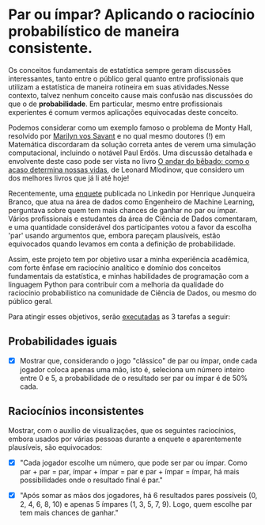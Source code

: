 # Par ou ímpar? Aplicando o raciocínio probabilístico de maneira consistente.

Os conceitos fundamentais de estatística sempre geram discussões interessantes, tanto entre o público geral quanto entre profissionais que utilizam a estatística de maneira rotineira em suas atividades.Nesse contexto, talvez nenhum conceito cause mais confusão nas discussões do que o de **probabilidade**. Em particular, mesmo entre profissionais experientes é comum vermos aplicações equivocadas deste conceito.

 Podemos considerar como um exemplo famoso o problema de Monty Hall, resolvido por [Marilyn vos Savant](https://en.wikipedia.org/wiki/Marilyn_vos_Savant) e no qual mesmo doutores (!) em  Matemática discordaram da solução correta antes de verem uma simulação computacional, incluindo o notável Paul Erd&ouml;s. Uma discussão detalhada e envolvente deste caso pode ser vista no livro 
[O andar do bêbado: como o acaso determina nossas vidas](https://www.amazon.com.br/andar-b%C3%AAbado-acaso-determina-nossas/dp/8537818100), de Leonard Mlodinow, que considero um dos melhores livros que já li até hoje!

Recentemente, uma
[enquete](https://www.linkedin.com/feed/update/urn:li:activity:6960402413706985472?updateEntityUrn=urn%3Ali%3Afs_feedUpdate%3A%28V2%2Curn%3Ali%3Aactivity%3A6960402413706985472%29) publicada no Linkedin por Henrique Junqueira Branco, que atua na área de dados como Engenheiro de Machine Learning, perguntava sobre quem tem mais chances de ganhar no par ou ímpar. Vários profissionais e estudantes da área de Ciência de Dados comentaram, e uma quantidade considerável dos participantes votou a favor da escolha 'par' usando argumentos que, embora pareçam plausíveis, estão equivocados quando levamos em conta a definição de probabilidade.

Assim, este projeto tem por objetivo usar a minha experiência acadêmica, com forte ênfase em raciocínio analítico e domínio dos conceitos fundamentais da estatística, e minhas habilidades de programação com a linguagem Python para contribuir com a melhoria da qualidade do raciocínio probabilístico na comunidade de Ciência de Dados, ou mesmo do público geral.

Para atingir esses objetivos, serão [executadas](par_ou_impar.ipynb) as 3 tarefas a seguir:

## Probabilidades iguais
- [x] Mostrar que, considerando o jogo "clássico" de par ou ímpar, onde cada jogador coloca apenas uma mão, isto é, seleciona um número inteiro entre 0 e 5, a probabilidade de o resultado ser par ou ímpar é de 50% cada.

## Raciocínios inconsistentes
Mostrar, com o auxílio de visualizações, que os seguintes raciocínios, embora usados por várias pessoas durante a enquete e   aparentemente plausíveis, são equivocados:
- [x] "Cada jogador escolhe um número, que pode ser par ou ímpar. Como par + par = par, ímpar + ímpar = par e par + ímpar = ímpar, há mais possibilidades onde o resultado final é par."

- [x] "Após somar as mãos dos jogadores, há 6 resultados pares possíveis (0, 2, 4, 6, 8, 10) e apenas 5 ímpares (1, 3, 5, 7, 9). Logo, quem escolhe par tem mais chances de ganhar."